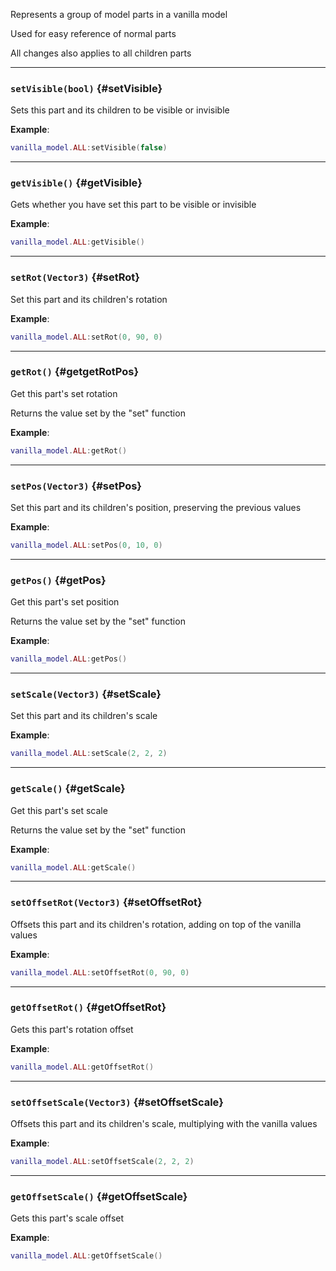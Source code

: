 Represents a group of model parts in a vanilla model

Used for easy reference of normal parts

All changes also applies to all children parts

---

### `setVisible(bool)` \{#setVisible}

Sets this part and its children to be visible or invisible

**Example**:

```lua
vanilla_model.ALL:setVisible(false)
```

---

### `getVisible()` \{#getVisible}

Gets whether you have set this part to be visible or invisible

**Example**:

```lua
vanilla_model.ALL:getVisible()
```

---

### `setRot(Vector3)` \{#setRot}

Set this part and its children's rotation

**Example**:

```lua
vanilla_model.ALL:setRot(0, 90, 0)
```

---

### `getRot()` \{#getgetRotPos}

Get this part's set rotation

Returns the value set by the "set" function

**Example**:

```lua
vanilla_model.ALL:getRot()
```

---

### `setPos(Vector3)` \{#setPos}

Set this part and its children's position, preserving the previous values

**Example**:

```lua
vanilla_model.ALL:setPos(0, 10, 0)
```

---

### `getPos()` \{#getPos}

Get this part's set position

Returns the value set by the "set" function

**Example**:

```lua
vanilla_model.ALL:getPos()
```

---

### `setScale(Vector3)` \{#setScale}

Set this part and its children's scale

**Example**:

```lua
vanilla_model.ALL:setScale(2, 2, 2)
```

---

### `getScale()` \{#getScale}

Get this part's set scale

Returns the value set by the "set" function

**Example**:

```lua
vanilla_model.ALL:getScale()
```

---

### `setOffsetRot(Vector3)` \{#setOffsetRot}

Offsets this part and its children's rotation, adding on top of the vanilla values

**Example**:

```lua
vanilla_model.ALL:setOffsetRot(0, 90, 0)
```

---

### `getOffsetRot()` \{#getOffsetRot}

Gets this part's rotation offset

**Example**:

```lua
vanilla_model.ALL:getOffsetRot()
```

---

### `setOffsetScale(Vector3)` \{#setOffsetScale}

Offsets this part and its children's scale, multiplying with the vanilla values

**Example**:

```lua
vanilla_model.ALL:setOffsetScale(2, 2, 2)
```

---

### `getOffsetScale()` \{#getOffsetScale}

Gets this part's scale offset

**Example**:

```lua
vanilla_model.ALL:getOffsetScale()
```
